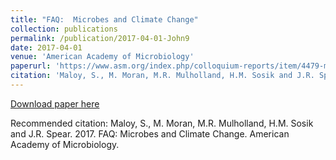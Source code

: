```yaml
---
title: "FAQ:  Microbes and Climate Change"
collection: publications
permalink: /publication/2017-04-01-John9
date: 2017-04-01
venue: 'American Academy of Microbiology'
paperurl: 'https://www.asm.org/index.php/colloquium-reports/item/4479-microbes-and-climate-change'
citation: 'Maloy, S., M. Moran, M.R. Mulholland, H.M. Sosik and J.R. Spear.  2017.  FAQ:  Microbes and Climate Change.  American Academy of Microbiology.'
---
```


<a href='https://www.asm.org/index.php/colloquium-reports/item/4479-microbes-and-climate-change'>Download paper here</a>

Recommended citation: Maloy, S., M. Moran, M.R. Mulholland, H.M. Sosik and J.R. Spear.  2017.  FAQ:  Microbes and Climate Change.  American Academy of Microbiology.